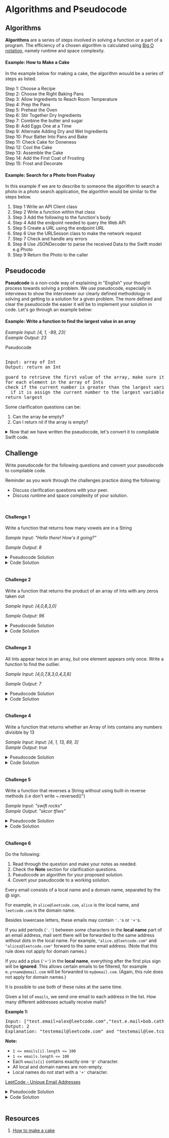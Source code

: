 # Algorithms and Pseudocode

## Algorithms 

**Algorithms** are a series of steps involved in solving a function or a part of a program. The efficiency of a chosen algorithm is calculated using [Big O notation](https://github.com/alexpaul/Big-O-Notation), namely runtime and space complexity. 

#### Example: How to Make a Cake 

In the example below for making a cake, the algorithm wouuld be a series of steps as listed. 

Step 1: Choose a Recipe  
Step 2: Choose the Right Baking Pans  
Step 3: Allow Ingredients to Reach Room Temperature  
Step 4: Prep the Pans  
Step 5: Preheat the Oven  
Step 6: Stir Together Dry Ingredients  
Step 7: Combine the butter and sugar  
Step 8: Add Eggs One at a Time  
Step 9: Alternate Adding Dry and Wet Ingredients  
Step 10: Pour Batter Into Pans and Bake  
Step 11: Check Cake for Doneness  
Step 12: Cool the Cake  
Step 13: Assemble the Cake  
Step 14: Add the First Coat of Frosting  
Step 15: Frost and Decorate  

#### Example: Search for a Photo from Pixabay 

In this example if we are to describe to someone the algorithm to search a photo in a photo search application, the algorithm would be similar to the steps below. 

1. Step 1 Write an API Client class 
2. Step 2 Write a function within that class
3. Step 3 Add the following to the function's body
4. Step 4 Add the endpoint needed to query the Web API 
5. Step 5 Create a URL using the endpoint URL 
6. Step 6 Use the URLSesson class to make the network request 
7. Step 7 Check and handle any errors  
8. Step 8 Use JSONDecoder to parse the received Data to the Swift model e.g Photo 
9. Step 9 Return the Photo to the caller


## Pseudocode

**Pseudcode** is a non-code way of explaining in "English" your thought process towards solving a problem. We use pseudocode, especially in interviews to show the interviewer our clearly defined methodology in solving and getting to a solution for a given problem. The more defined and clear the pseudocode the easier it will be to implement your solution in code. Let's go through an example below: 

#### Example: Write a function to find the largest value in an array 

_Example Input: [4, 1, -89, 23]_   
_Example Output: 23_  

Pseudocode

<pre> 
Input: array of Int
Output: return an Int

guard to retrieve the first value of the array, make sure it's mutable and define it as largest 
for each element in the array of Ints 
check if the current number is greater than the largest variable
  if it is assign the current number to the largest variable
return largest
</pre> 

Some clarification questions can be:
1. Can the array be empty? 
2. Can I return nil if the array is empty?

<details>
  <summary>Now that we have written the pseudocode, let's convert it to compilable Swift code.</summary>
  
```swift 
func findLargest(_ arr: [Int]) -> Int? {
  guard var largest = arr.first else {
    return nil
  }
  for currentNum in arr {
    if currentNum > largest {
      largest = currentNum
    }
  }
  return largest
}
```
  
</details> 

## Challenge

Write pseudocode for the following questions and convert your pseudocode to compilable code. 

Reminder as you work through the challenges practice doing the following: 

* Discuss clarification questions with your peer. 
* Discuss runtime and space complexity of your solution. 

</br> 

#### Challenge 1 

Write a function that returns how many vowels are in a String

_Sample Input: "Hello there! How's it going?"_

_Sample Output: 8_

<details> 
  <summary>Pseudocode Solution</summary> 
  
<pre> 
Input: String 
Output: Int 

exmaple: "alex" => 2 

declare and initialize a constant Set vowels that has the vowels "aeiou"
declare and initialize a vowel counter
for each Character in the String 
  check if the current Character is contained in the Set, vowels 
    if true, increment the vowel counter variable by one 
return the vowel counter 
</pre>
  
</details> 


<details> 
  <summary>Code Solution</summary> 
  
```swift 
func countVowels(_ inputString: String) -> Int {
  let vowels: Set<Character> = Set("aeiou")
  var vowelCounter = 0
  for char in inputString {
    if vowels.contains(char) {
      vowelCounter += 1
    }
  }
  return vowelCounter
}

countVowels("Hello there! How's it going?") // 8
```
  
</details> 

</br> 

#### Challenge 2

Write a function that returns the product of an array of Ints with any zeros taken out

_Sample Input: [4,0,8,3,0]_

_Sample Output: 96_


<details> 
  <summary>Pseudocode Solution</summary> 
 
<pre> 
Input: array on Int 
Output: Int 

define and initialize a product variable to 1 
for each element in the input array 
  check if the current element is not zero 
    if true, add to product 
return product

</pre> 
  
</details> 


<details> 
  <summary>Code Solution</summary> 
 
```swift 
func productIgnoreZeros(_ arr: [Int]) -> Int {
  var product = 1
  for num in arr {
    if num != 0 {
      product *= num
    }
  }
  return product
}

productIgnoreZeros([4, 0, 8, 3, 0]) // 96
```

</details> 

</br> 

#### Challenge 3

All Ints appear twice in an array, but one element appears only once. Write a function to find the outlier.

_Sample Input: [4,0,7,8,3,0,4,3,8]_  

_Sample Output: 7_  

<details> 
  <summary>Pseudocode Solution</summary> 
 
<pre> 
Input: array of Int 
Outpur: Int

create a frequency dictionary to store number and the count of time it appears
for each number in the array
 store the number as the key in the frequency dictionary and increment the count of times it appears
search the dictionary for the key that has a count of 1
return the key
</pre> 
  
</details> 


<details> 
  <summary>Code Solution</summary> 
 
```swift 
func outlier(_ arr: [Int]) -> Int? {
  var freqDict = [Int: Int]()
  for num in arr {
    if let count = freqDict[num] {
      freqDict[num] = count + 1
    } else {
      freqDict[num] = 1
    }
  }
  for (key, value) in freqDict {
    if value == 1 {
      return key
    }
  }
  return nil
}
```

</details> 

</br> 

#### Challenge 4

Write a function that returns whether an Array of Ints contains any numbers divisible by 13

_Sample Input: Input: [4, 1, 13, 89, 3]_  
_Sample Output: true_   

<details> 
  <summary>Pseudocode Solution</summary> 
 
<pre> 
Input: array of In t
Output: Bool 

for each element in the array
 check if the current number is divisible by 13
   if true, return true
</pre> 
  
</details> 


<details> 
  <summary>Code Solution</summary> 
 
```swift 
func isDivibleBy13(_ arr: [Int]) -> Bool {
  for num in arr {
    if num % 13 == 0 {
      return true
    }
  }
  return false
}
```

</details> 

</br> 

#### Challenge 5

Write a function that reverses a String without using built-in reverse methods (i.e don't write ~.reversed()")

_Sample Input: "swift rocks"_  
_Sample Output: "skcor tfiws"_  

<details> 
  <summary>Pseudocode Solution</summary> 
 
<pre> 
Input: String 
Output: String 

declare and initialize a new empty String 
for each character in the input String 
  append the current character to the front of the new String 
return new reversed String 
</pre> 
  
</details> 


<details> 
  <summary>Code Solution</summary> 
 
```swift 
func reverseString(_ inputString: String) -> String {
  var newString = ""
  for char in inputString {
    newString = String(char) + newString
  }
  return newString
}
```

</details> 

</br> 

#### Challenge 6 

Do the following: 

1. Read through the question and make your notes as needed. 
2. Check the **Note** section for clarification questions. 
3. Pseudocode an algorithm for your proposed solution. 
4. Covert your pseudocode to a working solution. 

Every email consists of a local name and a domain name, separated by the @ sign.

For example, in `alice@leetcode.com`, `alice` is the local name, and `leetcode.com` is the domain name.

Besides lowercase letters, these emails may contain `'.'`s or `'+'`s.

If you add periods (`'.'`) between some characters in the **local name** part of an email address, mail sent there will 
be forwarded to the same address without dots in the local name.  For example, `"alice.z@leetcode.com"` and
`"alicez@leetcode.com"` forward to the same email address.  (Note that this rule does not apply for domain names.)

If you add a plus (`'+'`) in the **local name**, everything after the first plus sign will be **ignored**. This allows 
certain emails to be filtered, for example `m.y+name@email.com` will be forwarded to `my@email.com`. 
(Again, this rule does not apply for domain names.)

It is possible to use both of these rules at the same time.

Given a list of `emails`, we send one email to each address in the list.  How many different addresses 
actually receive mails? 

 
**Example 1:**

<pre>
Input: ["test.email+alex@leetcode.com","test.e.mail+bob.cathy@leetcode.com","testemail+david@lee.tcode.com"]
Output: 2
Explanation: "testemail@leetcode.com" and "testemail@lee.tcode.com" actually receive mails
</pre>

**Note:**

* `1 <= emails[i].length <= 100`
* `1 <= emails.length <= 100`
* Each `emails[i]` contains exactly one `'@'` character.
* All local and domain names are non-empty.
* Local names do not start with a `'+'` character.

[LeetCode - Unique Email Addresses](https://leetcode.com/problems/unique-email-addresses/)

<details> 
  <summary>Pseudocode Solution</summary> 
 
<pre> 
Pseudocode

Input: array of String
Output: Int

declare and initialize a Set, uniqueEmails variable that will hold unique emails
for each email in emails
 separate the email by the "@" into a local and domain name
 use a helper function that returns the parsed local name
 create a new email using the parsed local name and the domain name
 insert this new email to the unique Set collection
return the unique emails count
</pre> 
  
</details> 


<details> 
  <summary>Code Solution</summary> 
 
```swift 
func uniqueEmailAddresses(_ emails: [String]) -> Int {
  var uniqueEmails: Set<String> = []
  for email in emails {
    let localNameAndDomainName = email.components(separatedBy: "@")
    guard let localName = localNameAndDomainName.first,
      let domainName = localNameAndDomainName.last else { return 0 }
    let  modifiedLocalName = parseLocalName(localName)
    let newEmail = "\(modifiedLocalName)@\(domainName)"
    uniqueEmails.insert(newEmail)
  }  
  return uniqueEmails.count
}

func parseLocalName(_ localName: String) -> String {
  var modifiedName = ""
  for char in localName {
    if char == "+" {
      return modifiedName
    }
    if char == "." {
      continue
    }
    modifiedName.append(char)
  }
  return modifiedName
}
```

</details> 

</br> 

## Resources 

1. [How to make a cake](https://www.bhg.com/recipes/how-to/bake/how-to-make-a-cake/)

